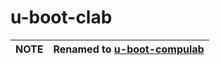 # u-boot-clab


|NOTE|Renamed to [u-boot-compulab](https://github.com/compulab-yokneam/u-boot-compulab/tree/u-boot-compulab_v2022.04)|
|---|---|
